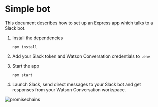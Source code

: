 # Simple bot

This document describes how to set up an Express app which talks to a Slack bot.

1. Install the dependencies

    ```
    npm install
    ```

2. Add your Slack token and Watson Conversation credentials to `.env`

3. Start the app

    ```
    npm start
    ```

4. Launch Slack, send direct messages to your Slack bot and get responses from your Watson Conversation workspace.

![promisechains](https://cloud.githubusercontent.com/assets/5727607/19366644/fe122c2a-9165-11e6-9728-b18a5d9e1198.gif)
